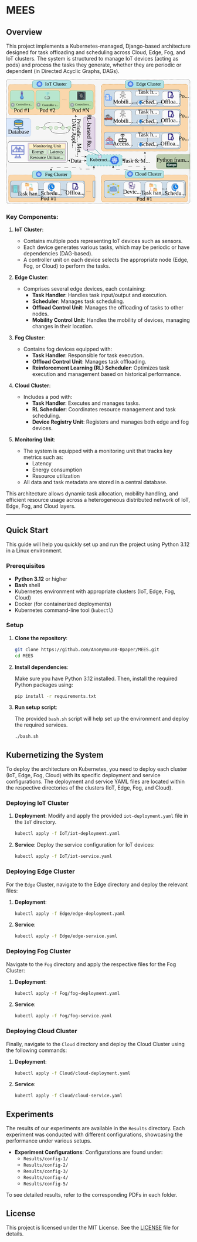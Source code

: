 # MEES
## Overview

This project implements a Kubernetes-managed, Django-based architecture designed for task offloading and scheduling across Cloud, Edge, Fog, and IoT clusters. The system is structured to manage IoT devices (acting as pods) and process the tasks they generate, whether they are periodic or dependent (in Directed Acyclic Graphs, DAGs). 

![MEES framework overview](./Results/system.svg)

### Key Components:

1. **IoT Cluster**:
   - Contains multiple pods representing IoT devices such as sensors.
   - Each device generates various tasks, which may be periodic or have dependencies (DAG-based).
   - A controller unit on each device selects the appropriate node (Edge, Fog, or Cloud) to perform the tasks.

2. **Edge Cluster**:
   - Comprises several edge devices, each containing:
     - **Task Handler**: Handles task input/output and execution.
     - **Scheduler**: Manages task scheduling.
     - **Offload Control Unit**: Manages the offloading of tasks to other nodes.
     - **Mobility Control Unit**: Handles the mobility of devices, managing changes in their location.

3. **Fog Cluster**:
   - Contains fog devices equipped with:
     - **Task Handler**: Responsible for task execution.
     - **Offload Control Unit**: Manages task offloading.
     - **Reinforcement Learning (RL) Scheduler**: Optimizes task execution and management based on historical performance.

4. **Cloud Cluster**:
   - Includes a pod with:
     - **Task Handler**: Executes and manages tasks.
     - **RL Scheduler**: Coordinates resource management and task scheduling.
     - **Device Registry Unit**: Registers and manages both edge and fog devices.

5. **Monitoring Unit**:
   - The system is equipped with a monitoring unit that tracks key metrics such as:
     - Latency
     - Energy consumption
     - Resource utilization
   - All data and task metadata are stored in a central database.

This architecture allows dynamic task allocation, mobility handling, and efficient resource usage across a heterogeneous distributed network of IoT, Edge, Fog, and Cloud layers.

---

## Quick Start

This guide will help you quickly set up and run the project using Python 3.12 in a Linux environment.

### Prerequisites

- **Python 3.12** or higher
- **Bash** shell
- Kubernetes environment with appropriate clusters (IoT, Edge, Fog, Cloud)
- Docker (for containerized deployments)
- Kubernetes command-line tool (`kubectl`)

### Setup

1. **Clone the repository**:

   ```bash
   git clone https://github.com/Anonymous0-0paper/MEES.git
   cd MEES

2. **Install dependencies**:

   Make sure you have Python 3.12 installed. Then, install the required Python packages using:

   ```bash
   pip install -r requirements.txt

3. **Run setup script**:

    The provided `bash.sh` script will help set up the environment and deploy the required services.

   ```bash
   ./bash.sh

## Kubernetizing the System

To deploy the architecture on Kubernetes, you need to deploy each cluster (IoT, Edge, Fog, Cloud) with its specific deployment and service configurations. The deployment and service YAML files are located within the respective directories of the clusters (IoT, Edge, Fog, and Cloud).

### Deploying IoT Cluster

1. **Deployment**:
   Modify and apply the provided `iot-deployment.yaml` file in the `IoT` directory.

   ```bash
   kubectl apply -f IoT/iot-deployment.yaml

2. **Service**:
   Deploy the service configuration for IoT devices:

   ```bash
   kubectl apply -f IoT/iot-service.yaml

### Deploying Edge Cluster

For the `Edge` Cluster, navigate to the Edge directory and deploy the relevant files:

1. **Deployment**:
   ```bash
   kubectl apply -f Edge/edge-deployment.yaml

2. **Service**:

   ```bash
   kubectl apply -f Edge/edge-service.yaml

### Deploying Fog Cluster

Navigate to the `Fog` directory and apply the respective files for the Fog Cluster:

1. **Deployment**:
   ```bash
   kubectl apply -f Fog/fog-deployment.yaml

2. **Service**:

   ```bash
   kubectl apply -f Fog/fog-service.yaml

### Deploying Cloud Cluster

Finally, navigate to the `Cloud` directory and deploy the Cloud Cluster using the following commands:

1. **Deployment**:
   ```bash
   kubectl apply -f Cloud/cloud-deployment.yaml

2. **Service**:

   ```bash
   kubectl apply -f Cloud/cloud-service.yaml

## Experiments

The results of our experiments are available in the `Results` directory. Each experiment was conducted with different configurations, showcasing the performance under various setups.

- **Experiment Configurations**: Configurations are found under:
  - `Results/config-1/`
  - `Results/config-2/`
  - `Results/config-3/`
  - `Results/config-4/`
  - `Results/config-5/`

To see detailed results, refer to the corresponding PDFs in each folder.

## License

This project is licensed under the MIT License. See the [LICENSE](./LICENSE) file for details.
